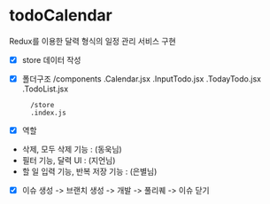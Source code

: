 # todoCalendar

Redux를 이용한 달력 형식의 일정 관리 서비스 구현

-   [x] store 데이터 작성

-   [x] 폴더구조
        /components
        .Calendar.jsx
        .InputTodo.jsx
        .TodayTodo.jsx
        .TodoList.jsx

        /store
        .index.js

-   [x] 역할

*   삭제, 모두 삭제 기능 : (동욱님)
*   필터 기능, 달력 UI : (지언님)
*   할 일 입력 기능, 반복 저장 기능 : (은별님)

-   [x] 이슈 생성 -> 브랜치 생성 -> 개발 -> 풀리퀘 -> 이슈 닫기
